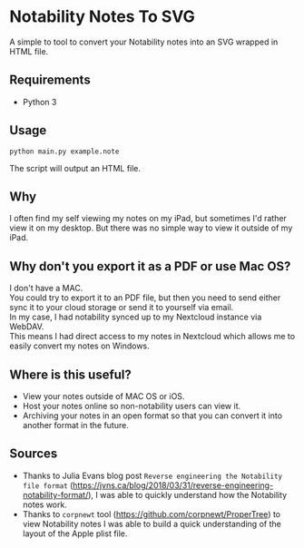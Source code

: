 # Notability Notes To SVG
A simple to tool to convert your Notability notes into an SVG wrapped in HTML file.

## Requirements
- Python 3

## Usage
```
python main.py example.note
```
The script will output an HTML file.

## Why
I often find my self viewing my notes on my iPad, but sometimes I'd rather view it on my desktop. But there was no simple way to view it outside of my iPad.

## Why don't you export it as a PDF or use Mac OS?
I don't have a MAC. \
You could try to export it to an PDF file, but then you need to send either sync it to your cloud storage or send it to yourself via email. \
In my case, I had notability synced up to my Nextcloud instance via WebDAV. \
This means I had direct access to my notes in Nextcloud which allows me to easily convert my notes on Windows.

## Where is this useful?
- View your notes outside of MAC OS or iOS.
- Host your notes online so non-notability users can view it.
- Archiving your notes in an open format so that you can convert it into another format in the future.

## Sources
- Thanks to Julia Evans blog post `Reverse engineering the Notability file format` (https://jvns.ca/blog/2018/03/31/reverse-engineering-notability-format/), I was able to quickly understand how the Notability notes work.
- Thanks to `corpnewt` tool (https://github.com/corpnewt/ProperTree) to view Notability notes I was able to build a quick understanding of the layout of the Apple plist file.
